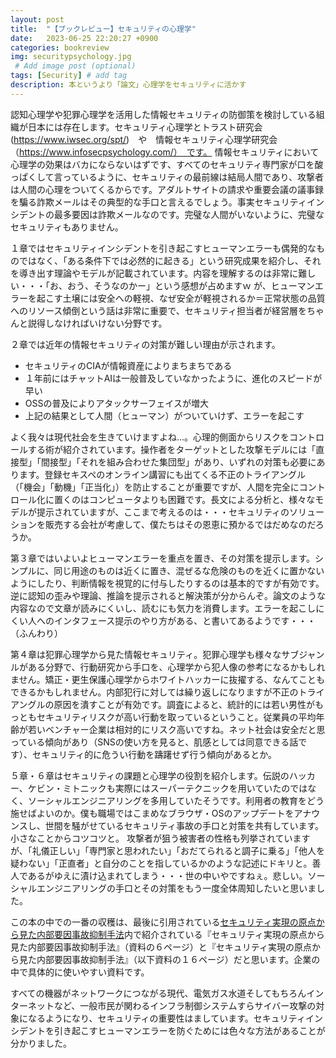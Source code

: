 ```yaml
---
layout: post
title:  "【ブックレビュー】セキュリティの心理学"
date:   2023-06-25 22:20:27 +0900
categories: bookreview
img: securitypsychology.jpg
 # Add image post (optional)
tags: [Security] # add tag
description: 本というより「論文」心理学をセキュリティに活かす
---
```


認知心理学や犯罪心理学を活用した情報セキュリティの防御策を検討している組織が日本には存在します。セキュリティ心理学とトラスト研究会(https://www.iwsec.org/spt/)　や　情報セキュリティ心理学研究会（https://www.infosecpsychology.com/）　です。
情報セキュリティにおいて心理学の効果はバカにならないはずです、すべてのセキュリティ専門家が口を酸っぱくして言っているように、セキュリティの最前線は結局人間であり、攻撃者は人間の心理をついてくるからです。アダルトサイトの請求や重要会議の議事録を騙る詐欺メールはその典型的な手口と言えるでしょう。事実セキュリティインシデントの最多要因は詐欺メールなのです。完璧な人間がいないように、完璧なセキュリティもありません。

１章ではセキュリティインシデントを引き起こすヒューマンエラーも偶発的なものではなく、「ある条件下では必然的に起きる」という研究成果を紹介し、それを導き出す理論やモデルが記載されています。内容を理解するのは非常に難しい・・・「お、おう、そうなのかー」という感想が占めますｗ
が、ヒューマンエラーを起こす土壌には安全への軽視、なぜ安全が軽視されるか＝正常状態の品質へのリソース傾倒という話は非常に重要で、セキュリティ担当者が経営層をちゃんと説得しなければいけない分野です。

２章では近年の情報セキュリティの対策が難しい理由が示されます。

- セキュリティのCIAが情報資産によりまちまちである
- １年前にはチャットAIは一般普及していなかったように、進化のスピードが早い
- OSSの普及によりアタックサーフェイスが増大
- 上記の結果として人間（ヒューマン）がついていけず、エラーを起こす

よく我々は現代社会を生きていけますよね…。心理的側面からリスクをコントロールする術が紹介されています。操作者をターゲットとした攻撃モデルには「直接型」「間接型」「それを組み合わせた集団型」があり、いずれの対策も必要にあります。登録セキスペのオンライン講習にも出てくる不正のトライアングル（「機会」「動機」「正当化」）を防止することが重要ですが、人間を完全にコントロール化に置くのはコンピュータよりも困難です。長文による分析と、様々なモデルが提示されていますが、ここまで考えるのは・・・セキュリティのソリューションを販売する会社が考慮して、僕たちはその恩恵に預かるではだめなのだろうか。

第３章ではいよいよヒューマンエラーを重点を置き、その対策を提示します。シンプルに、同じ用途のものは近くに置き、混ぜるな危険のものを近くに置かないようにしたり、判断情報を視覚的に付与したりするのは基本的ですが有効です。逆に認知の歪みや理論、推論を提示されると解決策が分からんぞ。論文のような内容なので文章が読みにくいし、読むにも気力を消費します。エラーを起こしにくい人へのインタフェース提示のやり方がある、と書いてあるようです・・・（ふんわり）

第４章は犯罪心理学から見た情報セキュリティ。犯罪心理学も様々なサブジャンルがある分野で、行動研究から手口を、心理学から犯人像の参考になるかもしれません。矯正・更生保護心理学からホワイトハッカーに抜擢する、なんてこともできるかもしれません。内部犯行に対しては繰り返しになりますが不正のトライアングルの原因を潰すことが有効です。調査によると、統計的には若い男性がもっともセキュリティリスクが高い行動を取っているということ。従業員の平均年齢が若いベンチャー企業は相対的にリスク高いですね。ネット社会は安全だと思っている傾向があり（SNSの使い方を見ると、肌感としては同意できる話です）、セキュリティ的に危うい行動を躊躇せず行う傾向があるとか。

５章・６章はセキュリティの課題と心理学の役割を紹介します。伝説のハッカー、ケビン・ミトニックも実際にはスーパーテクニックを用いていたのではなく、ソーシャルエンジニアリングを多用していたそうです。利用者の教育をどう施せばよいのか。僕も職場ではこまめなブラウザ・OSのアップデートをアナウンスし、世間を騒がせているセキュリティ事故の手口と対策を共有しています。小さなことからコツコツと。
攻撃者が狙う被害者の性格も列挙されていますが、「礼儀正しい」「専門家と思われたい」「おだてられると調子に乗る」「他人を疑わない」「正直者」と自分のことを指しているかのような記述にドキリと。善人であるがゆえに漬け込まれてしまう・・・世の中いやですねぇ。悲しい。ソーシャルエンジニアリングの手口とその対策をもう一度全体周知したいと思いました。

この本の中での一番の収穫は、最後に引用されている[セキュリティ実現の原点から見た内部要因事故抑制手法](https://www.jnsa.org/jnsapress/vol33/3_kikou.pdf)内で紹介されている『セキュリティ実現の原点から見た内部要因事故抑制手法』（資料の６ページ）と『セキュリティ実現の原点から見た内部要因事故抑制手法』（以下資料の１６ページ）だと思います。企業の中で具体的に使いやすい資料です。

すべての機器がネットワークにつながる現代、電気ガス水道そしてもちろんインターネットなど、一般市民が関わるインフラ制御システムすらサイバー攻撃の対象になるようになり、セキュリティの重要性はましています。セキュリティインシデントを引き起こすヒューマンエラーを防ぐためには色々な方法があることが分かりました。